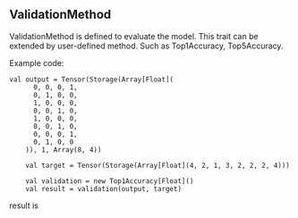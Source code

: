 ## ValidationMethod ##

ValidationMethod is defined to evaluate the model.
This trait can be extended by user-defined method. Such as Top1Accuracy, Top5Accuracy.

Example code:

```
val output = Tensor(Storage(Array[Float](
      0, 0, 0, 1,
      0, 1, 0, 0,
      1, 0, 0, 0,
      0, 0, 1, 0,
      1, 0, 0, 0,
      0, 0, 1, 0,
      0, 0, 0, 1,
      0, 1, 0, 0
    )), 1, Array(8, 4))

    val target = Tensor(Storage(Array[Float](4, 2, 1, 3, 2, 2, 2, 4)))

    val validation = new Top1Accuracy[Float]()
    val result = validation(output, target)
```
result is

```
```
